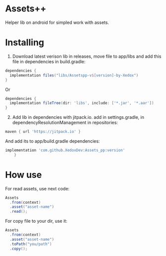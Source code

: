 # Assets++
Helper lib on android for simpled work with assets.

# Installing
1. Download latest verison lib in releases, move file to app/libs and add this file in dependencies in build.gradle:
```gradle
dependencies {
  implementation files("libs/Assetspp-v$[version]-by-Xedox")
}
```
Or
```gradle
dependencies {
  implementation fileTree(dir: 'libs', include: ['*.jar', '*.aar']) 
}
```
2. Add lib in dependencies with jitpack.io. add in settings.gradle, in dependencyResolutionManagement in repositories:
```gradle
maven { url 'https://jitpack.io' }
```
And add its to app/build.gradle dependencies:
```gradle
implementation 'com.github.XedoxDev:Assets_pp:version'
	}
```
# How use
For read assets, use next code:
```java
Assets
  .from(context)
  .asset("asset-name")
  .read();
```
For copy file to your dir, use it:
```java
Assets
  .from(context)
  .asset("asset-name")
  .toPath("you/path")
  .copy();
```

